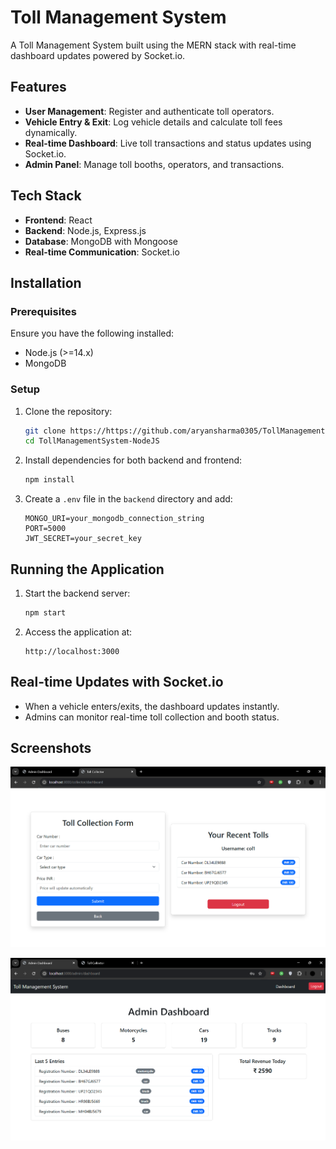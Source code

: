 # Toll Management System

A Toll Management System built using the MERN stack with real-time dashboard updates powered by Socket.io.

## Features
- **User Management**: Register and authenticate toll operators.
- **Vehicle Entry & Exit**: Log vehicle details and calculate toll fees dynamically.
- **Real-time Dashboard**: Live toll transactions and status updates using Socket.io.
- **Admin Panel**: Manage toll booths, operators, and transactions.

## Tech Stack
- **Frontend**: React
- **Backend**: Node.js, Express.js
- **Database**: MongoDB with Mongoose
- **Real-time Communication**: Socket.io

## Installation

### Prerequisites
Ensure you have the following installed:
- Node.js (>=14.x)
- MongoDB

### Setup
1. Clone the repository:
   ```bash
   git clone https://https://github.com/aryansharma0305/TollManagementSystem-NodeJS
   cd TollManagementSystem-NodeJS
   ```

2. Install dependencies for both backend and frontend:
   ```bash
   npm install
   ```

3. Create a `.env` file in the `backend` directory and add:
   ```env
   MONGO_URI=your_mongodb_connection_string
   PORT=5000
   JWT_SECRET=your_secret_key
   ```

## Running the Application

1. Start the backend server:
   ```bash
   npm start
   ```



2. Access the application at:
   ```
   http://localhost:3000
   ```

## Real-time Updates with Socket.io
- When a vehicle enters/exits, the dashboard updates instantly.
- Admins can monitor real-time toll collection and booth status.


## Screenshots


![](ss1.png)

![](ss2.png)


